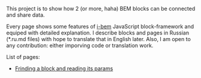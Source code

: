 This project is to show how 2 (or more, haha) BEM blocks can be connected and
share data.

Every page shows some features of [i-bem]() JavaScript block-framework and
equiped with detailed explanation. I describe blocks and pages in Russian
(*.ru.md files) with hope to translate that in English later. Also, I am open to
any contribution: either imporving code or translation work.

List of pages:

 * [Frinding a block and reading its params](https://github.com/toivonen/bem-love/blob/master/desktop.bundles/ask-her-what-music-she-likes/ask-her-what-music-she-likes.ru.md)
